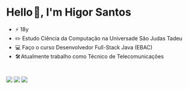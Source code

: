 # Hello 👋, I'm Higor Santos 
- ⚡ 18y
- ✏️ Estudo Ciência da Computação na Universade São Judas Tadeu
- 💻 Faço o curso Desenvolvedor Full-Stack Java (EBAC)
- 🛠️ Atualmente trabalho como Técnico de Telecomunicações
#

<div>

  <a href="https://www.linkedin.com/in/higorstos" target="_blank"><img src="https://img.shields.io/badge/-LinkedIn-%230077B5?style=for-the-badge&logo=linkedin&logoColor=white" target="_blank"></a> 
  <a href="https://instagram.com/higorkz7" target="_blank"><img src="https://img.shields.io/badge/-Instagram-%23E4405F?style=for-the-badge&logo=instagram&logoColor=white" target="_blank"></a>
  <a href = "mailto:higor.stos@outlook.com"><img src="https://img.shields.io/badge/-Gmail-%23333?style=for-the-badge&logo=gmail&logoColor=white" target="_blank"></a>

</div>

